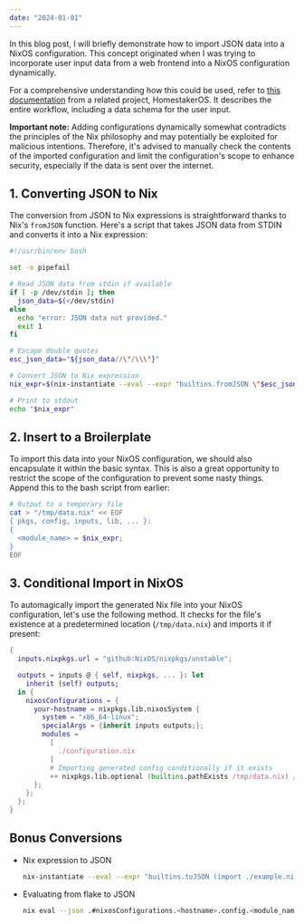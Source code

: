 ```yaml
---
date: "2024-01-01"
---
```


In this blog post, I will briefly demonstrate how to import JSON data into a NixOS configuration. This concept originated when I was trying to incorporate user input data from a web frontend into a NixOS configuration dynamically.

For a comprehensive understanding how this could be used, refer to [this documentation](https://github.com/ponkila/HomestakerOS/blob/d7a349f391749664bcb32aa586666f8bae47aa11/docs/workflow.md) from a related project, HomestakerOS. It describes the entire workflow, including a data schema for the user input.

**Important note:** Adding configurations dynamically somewhat contradicts the principles of the Nix philosophy and may potentially be exploited for malicious intentions. Therefore, it's advised to manually check the contents of the imported configuration and limit the configuration's scope to enhance security, especially if the data is sent over the internet.

## 1. Converting JSON to Nix

The conversion from JSON to Nix expressions is straightforward thanks to Nix's `fromJSON` function. Here's a script that takes JSON data from STDIN and converts it into a Nix expression:

```bash
#!/usr/bin/env bash

set -o pipefail

# Read JSON data from stdin if available
if [ -p /dev/stdin ]; then
  json_data=$(</dev/stdin)
else
  echo "error: JSON data not provided."
  exit 1
fi

# Escape double quotes
esc_json_data="${json_data//\"/\\\"}"

# Convert JSON to Nix expression
nix_expr=$(nix-instantiate --eval --expr "builtins.fromJSON \"$esc_json_data\"") || exit 1

# Print to stdout
echo "$nix_expr"
```

## 2. Insert to a Broilerplate

To import this data into your NixOS configuration, we should also encapsulate it within the basic syntax. This is also a great opportunity to restrict the scope of the configuration to prevent some nasty things. Append this to the bash script from earlier:

```bash
# Output to a temporary file
cat > "/tmp/data.nix" << EOF
{ pkgs, config, inputs, lib, ... }:
{
  <module_name> = $nix_expr;
}
EOF
```

## 3. Conditional Import in NixOS

To automagically import the generated Nix file into your NixOS configuration, let's use the following method. It checks for the file's existence at a predetermined location (`/tmp/data.nix`) and imports it if present:

```nix
{
  inputs.nixpkgs.url = "github:NixOS/nixpkgs/unstable";

  outputs = inputs @ { self, nixpkgs, ... }: let
    inherit (self) outputs;
  in {
    nixosConfigurations = {
      your-hostname = nixpkgs.lib.nixosSystem {
        system = "x86_64-linux";
        specialArgs = {inherit inputs outputs;};
        modules =
          [
            ./configuration.nix
          ]
          # Importing generated config conditionally if it exists
          ++ nixpkgs.lib.optional (builtins.pathExists /tmp/data.nix) /tmp/data.nix;
      };
    };
  };
}
```

## Bonus Conversions

- Nix expression to JSON
  ```bash
  nix-instantiate --eval --expr "builtins.toJSON (import ./example.nix)"
  ```

- Evaluating from flake to JSON
  ```bash
  nix eval --json .#nixosConfigurations.<hostname>.config.<module_name> | jq
  ```
